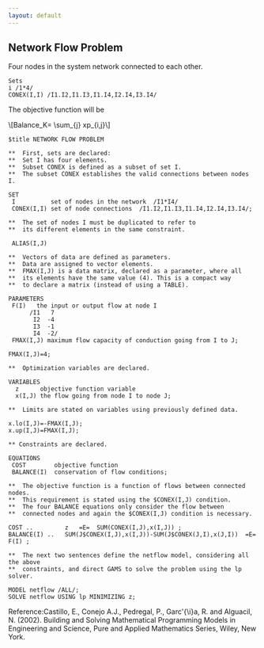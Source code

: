 ```yaml
---
layout: default
---
```


## Network Flow Problem

Four nodes in the system network connected to each other.
~~~
Sets 
i /1*4/
CONEX(I,I) /I1.I2,I1.I3,I1.I4,I2.I4,I3.I4/
 ~~~
The objective function will be 

\\[Balance_K= \sum_{j} xp_{i,j}\\]

~~~
$title NETWORK FLOW PROBLEM

**  First, sets are declared:
**  Set I has four elements.
**  Subset CONEX is defined as a subset of set I.
**  The subset CONEX establishes the valid connections between nodes I.

SET
 I          set of nodes in the network  /I1*I4/
 CONEX(I,I) set of node connections  /I1.I2,I1.I3,I1.I4,I2.I4,I3.I4/;

**  The set of nodes I must be duplicated to refer to
**  its different elements in the same constraint.

 ALIAS(I,J)

**  Vectors of data are defined as parameters.
**  Data are assigned to vector elements.
**  FMAX(I,J) is a data matrix, declared as a parameter, where all
**  its elements have the same value (4). This is a compact way
**  to declare a matrix (instead of using a TABLE).

PARAMETERS
 F(I)   the input or output flow at node I
      /I1   7
       I2  -4
       I3  -1
       I4  -2/
 FMAX(I,J) maximum flow capacity of conduction going from I to J;

FMAX(I,J)=4;

**  Optimization variables are declared.

VARIABLES
  z      objective function variable
  x(I,J) the flow going from node I to node J;

**  Limits are stated on variables using previously defined data.

x.lo(I,J)=-FMAX(I,J);
x.up(I,J)=FMAX(I,J);

** Constraints are declared.

EQUATIONS
 COST        objective function
 BALANCE(I)  conservation of flow conditions;

**  The objective function is a function of flows between connected nodes.
**  This requirement is stated using the $CONEX(I,J) condition.
**  The four BALANCE equations only consider the flow between
**  connected nodes and again the $CONEX(I,J) condition is necessary.

COST ..         z   =E=  SUM(CONEX(I,J),x(I,J)) ;
BALANCE(I) ..   SUM(J$CONEX(I,J),x(I,J))-SUM(J$CONEX(J,I),x(J,I))  =E=  F(I) ;

**  The next two sentences define the netflow model, considering all the above
**  constraints, and direct GAMS to solve the problem using the lp solver.

MODEL netflow /ALL/;
SOLVE netflow USING lp MINIMIZING z;

~~~


Reference:Castillo, E., Conejo A.J., Pedregal, P., Garc\'{\i}a, R. and Alguacil, N. (2002). Building and Solving Mathematical Programming Models in Engineering and Science, Pure and Applied Mathematics Series, Wiley, New York.

